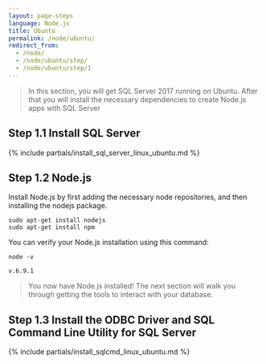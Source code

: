 ```yaml
---
layout: page-steps
language: Node.js
title: Ubuntu
permalink: /node/ubuntu/
redirect_from:
  - /node/
  - /node/ubuntu/step/
  - /node/ubuntu/step/1
---
```


> In this section, you will get SQL Server 2017 running on Ubuntu. After that you will install the necessary dependencies to create Node.js apps with SQL Server

## Step 1.1 Install SQL Server
{% include partials/install_sql_server_linux_ubuntu.md %}

## Step 1.2 Node.js

Install Node.js by first adding the necessary node repositories, and then installing the nodejs package.

```terminal
sudo apt-get install nodejs
sudo apt-get install npm
```

You can verify your Node.js installation using this command:

```terminal
node -v
```

```results
v.6.9.1
```

> You now have Node.js installed! The next section will walk you through getting the tools to interact with your database.

## Step 1.3 Install the ODBC Driver and SQL Command Line Utility for SQL Server

{% include partials/install_sqlcmd_linux_ubuntu.md %}


